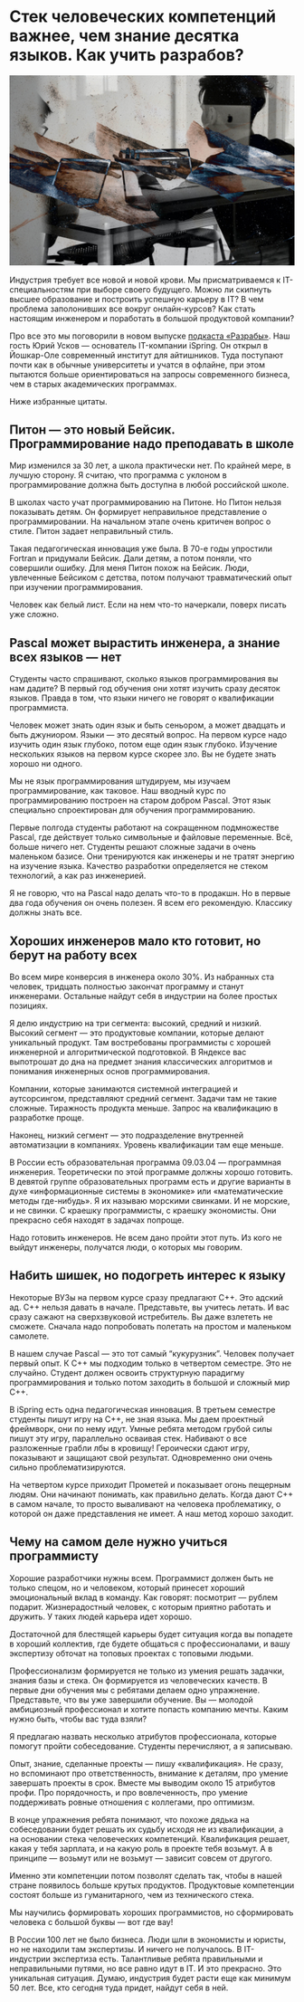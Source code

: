 # Стек человеческих компетенций важнее, чем знание десятка языков. Как учить разрабов?

![img](preview.jpg)

Индустрия требует все новой и новой крови. Мы присматриваемся к IT-специальностям при выборе своего будущего. Можно ли скипнуть высшее образование и построить успешную карьеру в IT? В чем проблема заполонивших все вокруг онлайн-курсов? Как стать настоящим инженером и поработать в большой продуктовой компании? 

Про все это мы поговорили в новом выпуске [подкаста «Разрабы»](https://youtu.be/5lytZfy6cCo). Наш гость Юрий Усков — основатель IT-компании iSpring. Он открыл в Йошкар-Оле современный институт для айтишников. Туда поступают почти как в обычные университеты и учатся в офлайне, при этом пытаются больше ориентироваться на запросы современного бизнеса, чем в старых академических программах.

Ниже избранные цитаты.


## Питон — это новый Бейсик. Программирование надо преподавать в школе

Мир изменился за 30 лет, а школа практически нет. По крайней мере, в лучшую сторону. Я считаю, что программа с уклоном в программирование должна быть доступна в любой российской школе. 

В школах часто учат программированию на Питоне. Но Питон нельзя показывать детям. Он формирует неправильное представление о программировании. На начальном этапе очень критичен вопрос о стиле. Питон задает неправильный стиль.

Такая педагогическая инновация уже была. В 70-е годы упростили Fortran и придумали Бейсик. Дали детям, а потом поняли, что совершили ошибку. Для меня Питон похож на Бейсик. Люди, увлеченные Бейсиком c детства, потом получают травматический опыт при изучении программирования.

Человек как белый лист. Если на нем что-то начеркали, поверх писать уже сложно.


## Pascal может вырастить инженера, а знание всех языков — нет

Студенты часто спрашивают, сколько языков программирования вы нам дадите? В первый год обучения они хотят изучить сразу десяток языков. Правда в том, что языки ничего не говорят о квалификации программиста.

Человек может знать один язык и быть сеньором, а может двадцать и быть джуниором. Языки — это десятый вопрос. На первом курсе надо изучить один язык глубоко, потом еще один язык глубоко. Изучение нескольких языков на первом курсе скорее зло. Вы не будете знать хорошо ни одного.

Мы не язык программирования штудируем, мы изучаем программирование, как таковое. Наш вводный курс по программированию построен на старом добром Pascal. Этот язык специально спроектирован для обучения программированию.

Первые полгода студенты работают на сокращенном подмножестве Pascal, где действует только символьные и файловые переменные. Всё, больше ничего нет. Студенты решают сложные задачи в очень маленьком базисе. Они тренируются как инженеры и не тратят энергию на изучение языка. Качество разработки определяется не стеком технологий, а как раз инженерией.

Я не говорю, что на Pascal надо делать что-то в продакшн. Но в первые два года обучения он очень полезен. Я всем его рекомендую. Классику должны знать все.


## Хороших инженеров мало кто готовит, но берут на работу всех

Во всем мире конверсия в инженера около 30%. Из набранных ста человек, тридцать полностью закончат программу и станут инженерами. Остальные найдут себя в индустрии на более простых позициях.

Я делю индустрию на три сегмента: высокий, средний и низкий. Высокий сегмент — это продуктовые компании, которые делают уникальный продукт. Там востребованы программисты с хорошей инженерной и алгоритмической подготовкой. В Яндексе вас выпотрошат до дна на предмет знания классических алгоритмов и понимания инженерных основ программирования.

Компании, которые занимаются системной интеграцией и аутсорсингом, представляют средний сегмент. Задачи там не такие сложные. Тиражность продукта меньше. Запрос на квалификацию в разработке проще.

Наконец, низкий сегмент — это подразделение внутренней автоматизации в компаниях. Уровень квалификации там еще меньше.

В России есть образовательная программа 09.03.04 — программная инженерия. Теоретически по этой программе должны хорошо готовить. В девятой группе образовательных программ есть и другие варианты в духе «информационные системы в экономике» или «математические методы где-нибудь». Я их называю морскими свинками. И не морские, и не свинки. С краешку программисты, с краешку экономисты. Они прекрасно себя находят в задачах попроще.

Надо готовить инженеров. Не всем дано пройти этот путь. Из кого не выйдут инженеры, получатся люди, о которых мы говорим. 

## Набить шишек, но подогреть интерес к языку

Некоторые ВУЗы на первом курсе сразу предлагают С++. Это адский ад. С++ нельзя давать в начале. Представьте, вы учитесь летать. И вас сразу сажают на сверхзвуковой истребитель. Вы даже взлететь не сможете. Сначала надо попробовать полетать на простом и маленьком самолете.

В нашем случае Pascal — это тот самый “кукурузник”. Человек получает первый опыт. К С++ мы подходим только в четвертом семестре. Это не случайно. Студент должен освоить структурную парадигму программирования и только потом заходить в большой и сложный мир С++.

В iSpring есть одна педагогическая инновация. В третьем семестре студенты пишут игру на С++, не зная языка. Мы даем проектный фреймворк, они по нему идут. Умные ребята методом грубой силы пишут эту игру, параллельно осваивая стек. Набивают о все разложенные грабли лбы в кровищу! Героически сдают игру, показывают и защищают свой результат. Одновременно они очень сильно проблематизируются.

На четвертом курсе приходит Прометей и показывает огонь пещерным людям. Они начинают понимать, как правильно делать. Когда дают С++ в самом начале, то просто вываливают на человека проблематику, о которой он даже представления не имеет. А наш метод хорошо заходит.


## Чему на самом деле нужно учиться программисту

Хорошие разработчики нужны всем. Программист должен быть не только спецом, но и человеком, который принесет хороший эмоциональный вклад в команду. Как говорят: посмотрит — рублем подарит. Жизнерадостный человек, с которым приятно работать и дружить. У таких людей карьера идет хорошо.

Достаточной для блестящей карьеры будет ситуация когда вы попадете в хороший коллектив, где будете общаться с профессионалами, и вашу экспертизу обточат на топовых проектах с топовыми людьми.

Профессионализм  формируется не только из умения решать задачки, знания базы и стека. Он формируется из человеческих качеств. В первые дни обучения мы с ребятами делаем одно упражнение. Представьте, что вы уже завершили обучение. Вы — молодой амбициозный профессионал и хотите попасть компанию мечты. Каким нужно быть, чтобы вас туда взяли?

Я предлагаю назвать несколько атрибутов профессионала, которые помогут пройти собеседование. Студенты перечисляют, а я записываю.

Опыт, знание, сделанные проекты — пишу «квалификация». Не сразу, но вспоминают про ответственность, внимание к деталям, про умение завершать проекты в срок. Вместе мы выводим около 15 атрибутов профи. Про порядочность, и про вовлеченность, про умение поддерживать ровные отношения с коллегами, про оптимизм.

В конце упражнения ребята понимают, что похоже дядька на собеседовании будет решать их судьбу исходя не из квалификации, а на основании стека человеческих компетенций. Квалификация решает, какая у тебя зарплата, и на какую роль в проекте тебя возьмут. А в принципе — возьмут или не возьмут — зависит совсем от другого.

Именно эти компетенции потом позволят сделать так, чтобы в нашей стране появилось больше крутых продуктов. Продуктовые компетенции состоят больше из гуманитарного, чем из технического стека.

Мы научились формировать хороших программистов, но сформировать человека с большой буквы — вот где вау!

В России 100 лет не было бизнеса. Люди шли в экономисты и юристы, но не находили там экспертизы. И ничего не получалось. В IT-индустрии экспертиза есть. Талантливые ребята правильными и неправильными путями, но все равно идут в IT. И это прекрасно. Это уникальная ситуация. Думаю, индустрия будет расти еще как минимум 50 лет. Все, кто сегодня туда придет, найдут себя в ней.

